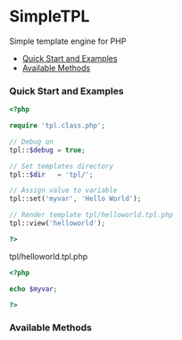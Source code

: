# SimpleTPL
Simple template engine for PHP

- [Quick Start and Examples](#quick-start-and-examples)
- [Available Methods](#available-methods)

### Quick Start and Examples
```php
<?php

require 'tpl.class.php';

// Debug on
tpl::$debug = true;

// Set templates directory
tpl::$dir   = 'tpl/';

// Assign value to variable
tpl::set('myvar', 'Hello World');

// Render template tpl/helloworld.tpl.php
tpl::view('helloworld');

?>
```

tpl/helloworld.tpl.php
```php
<?php

echo $myvar;

?>
```

### Available Methods
